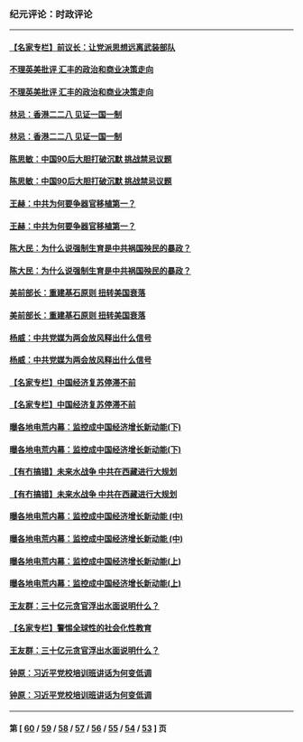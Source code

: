 ### 纪元评论：时政评论
---
#### [【名家专栏】前议长：让党派思想远离武装部队](../../pages/nsc1025/n12787704.md) 
#### [不理英美批评 汇丰的政治和商业决策走向](../../pages/nsc1025/n12787104.md) 
#### [不理英美批评 汇丰的政治和商业决策走向](../../pages/nsc1025/n12787104.md) 
#### [林忌：香港二二八 见证一国一制](../../pages/nsc1025/n12786815.md) 
#### [林忌：香港二二八 见证一国一制](../../pages/nsc1025/n12786815.md) 
#### [陈思敏：中国90后大胆打破沉默 挑战禁忌议题](../../pages/nsc1025/n12786690.md) 
#### [陈思敏：中国90后大胆打破沉默 挑战禁忌议题](../../pages/nsc1025/n12786690.md) 
#### [王赫：中共为何要争器官移植第一？](../../pages/nsc1025/n12786474.md) 
#### [王赫：中共为何要争器官移植第一？](../../pages/nsc1025/n12786474.md) 
#### [陈大民：为什么说强制生育是中共祸国殃民的暴政？](../../pages/nsc1025/n12786571.md) 
#### [陈大民：为什么说强制生育是中共祸国殃民的暴政？](../../pages/nsc1025/n12786571.md) 
#### [美前部长：重建基石原则 扭转美国衰落](../../pages/nsc1025/n12784821.md) 
#### [美前部长：重建基石原则 扭转美国衰落](../../pages/nsc1025/n12784821.md) 
#### [杨威：中共党媒为两会放风释出什么信号](../../pages/nsc1025/n12785215.md) 
#### [杨威：中共党媒为两会放风释出什么信号](../../pages/nsc1025/n12785215.md) 
#### [【名家专栏】中国经济复苏停滞不前](../../pages/nsc1025/n12784809.md) 
#### [【名家专栏】中国经济复苏停滞不前](../../pages/nsc1025/n12784809.md) 
#### [曝各地电荒内幕：监控成中国经济增长新动能(下)](../../pages/nsc1025/n12783784.md) 
#### [曝各地电荒内幕：监控成中国经济增长新动能(下)](../../pages/nsc1025/n12783784.md) 
#### [【有冇搞错】未来水战争 中共在西藏进行大规划](../../pages/nsc1025/n12783882.md) 
#### [【有冇搞错】未来水战争 中共在西藏进行大规划](../../pages/nsc1025/n12783882.md) 
#### [曝各地电荒内幕：监控成中国经济增长新动能 (中)](../../pages/nsc1025/n12783670.md) 
#### [曝各地电荒内幕：监控成中国经济增长新动能 (中)](../../pages/nsc1025/n12783670.md) 
#### [曝各地电荒内幕：监控成中国经济增长新动能(上)](../../pages/nsc1025/n12783451.md) 
#### [曝各地电荒内幕：监控成中国经济增长新动能(上)](../../pages/nsc1025/n12783451.md) 
#### [王友群：三十亿元贪官浮出水面说明什么？](../../pages/nsc1025/n12782905.md) 
#### [【名家专栏】警惕全球性的社会化性教育](../../pages/nsc1025/n12782502.md) 
#### [王友群：三十亿元贪官浮出水面说明什么？](../../pages/nsc1025/n12782905.md) 
#### [钟原：习近平党校培训班讲话为何变低调](../../pages/nsc1025/n12783015.md) 
#### [钟原：习近平党校培训班讲话为何变低调](../../pages/nsc1025/n12783015.md) 

---
#### 第 [ [60](./60.md) / [59](./59.md) / [58](./58.md) / [57](./57.md) / [56](./56.md) / [55](./55.md) / [54](./54.md) / [53](./53.md) ] 页
